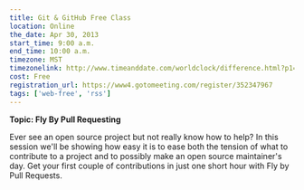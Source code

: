 ```yaml
---
title: Git & GitHub Free Class
location: Online
the_date: Apr 30, 2013
start_time: 9:00 a.m.
end_time: 10:00 a.m.
timezone: MST
timezonelink: http://www.timeanddate.com/worldclock/difference.html?p1=75
cost: Free
registration_url: https://www4.gotomeeting.com/register/352347967
tags: ['web-free', 'rss']
---
```


**Topic: Fly By Pull Requesting**

Ever see an open source project but not really know how to help? In this session we'll be showing how easy it is to ease 
both the tension of what to contribute to a project and to possibly make an open source maintainer's day. Get your first 
couple of contributions in just one short hour with Fly by Pull Requests.
